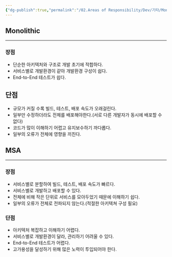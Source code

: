 ```yaml
---
{"dg-publish":true,"permalink":"/02.Areas of Responsibility/Dev/기타/Monolithic vs MSA/","tags":["dev","architecture"],"noteIcon":""}
---
```


## Monolithic
---
### 장점
- 단순한 아키텍처와 구조로 개발 초기에 적합하다.
- 서비스별로 개발환경이 같아 개발환경 구성이 쉽다.
- End-to-End 테스트가 쉽다.
## 단점
- 규모가 커질 수록 빌드, 테스트, 배포 속도가 오래걸린다.
- 일부만 수정하더라도 전체를 배포해야한다.(서로 다른 개발자가 동시에 배포할 수 없다)
- 코드가 많이 이해하기 어렵고 유지보수하기 까다롭다.
- 일부의 오류가 전체에 영향을 끼친다.
## MSA
---
### 장점
- 서비스별로 분할하여 빌드, 테스트, 배포 속도가 빠르다.
- 서비스별로 개발하고 배포할 수 있다.
- 전체에 비해 작은 단위로 서비스를 모아두었기 때문에 이해하기 쉽다.
- 일부의 오류가 전체로 전파되지 않는다.(적절한 아키텍쳐 구성 필요)
### 단점
- 아키텍처 복잡하고 이해하기 어렵다. 
- 서비스별로 개발환경이 달라, 관리하기 어려울 수 있다.
- End-to-End 테스트가 어렵다.
- 고가용성을 달성하기 위해 많은 노력이 투입되어야 한다.